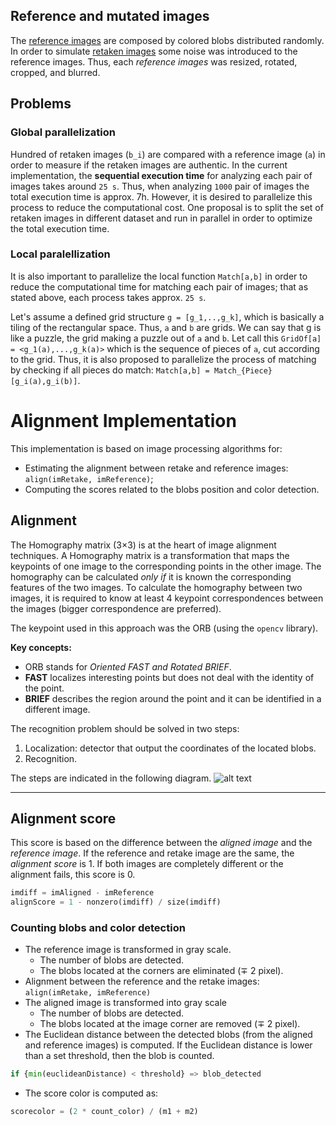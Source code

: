 ## Reference and mutated images
The [reference images](https://github.com/monicarenas4/SShParallelComputing/tree/master/referenceImages)
are composed by colored blobs distributed randomly.
In order to simulate [retaken images](https://github.com/monicarenas4/SShParallelComputing/tree/master/mutatedImages) 
some noise was introduced to the reference 
images. Thus, each _reference images_ was resized, 
rotated, cropped, and blurred.


## Problems
### Global parallelization
Hundred of retaken images (`b_i`) are compared with a reference image (`a`) 
in order to measure if the retaken images are authentic.
In the current implementation, the __sequential execution time__ for analyzing each
pair of images takes around `25 s`. Thus, when analyzing `1000` pair of images the total
execution time is approx. 7h.
However, it is desired to parallelize this process to reduce the computational cost.
One proposal is to split the set of retaken images in different dataset and run in parallel
in order to optimize the total execution time.

### Local paralellization
It is also important to parallelize the local function `Match[a,b]` in order to reduce the 
computational time for matching each pair of images;
that as stated above, each process takes approx. `25 s`.

Let's assume a defined grid structure 
`g = [g_1,..,g_k]`, which is basically a tiling of the rectangular space. 
Thus, `a` and `b` are grids. 
We can say that g is like a puzzle, the grid making a puzzle out of `a` and `b`.
Let call this `GridOf[a] = <g_1(a),...,g_k(a)>` which is the sequence of pieces of `a`,
cut according to the grid.
Thus, it is also proposed to parallelize the process of matching by checking
if all pieces do match: `Match[a,b] = Match_{Piece}[g_i(a),g_i(b)]`.


# Alignment Implementation
This implementation is based on image processing algorithms for:
- Estimating the alignment between retake and reference images: `align(imRetake, imReference)`;
- Computing the scores related to the blobs position and color detection. 

## Alignment
The Homography matrix (3×3) is at the heart of image alignment techniques.
A Homography matrix is a transformation that maps the keypoints
of one image to the corresponding points in the other image.
The homography can be calculated _only if_ it is known the corresponding features of the two images.
To calculate the homography between two images, it is required to know at least
4 keypoint correspondences between the images (bigger correspondence are preferred).

The keypoint used in this approach was the ORB (using the `opencv` library).

**Key concepts:**
- ORB stands for _Oriented FAST and Rotated BRIEF_.
- **FAST** localizes interesting points but does not deal with the identity of the point.
- **BRIEF** describes the region around the point and it can be identified in a different image.

The recognition problem should be solved in two steps: 
1. Localization: detector that output the coordinates of the located blobs. 
1. Recognition.

The steps are indicated in the following diagram.
![alt text](https://github.com/monicarenas4/SShParallelComputing/blob/master/methodology.jpg)

****
## Alignment score
This score is based on the difference between the _aligned image_ and the _reference
image_. If the reference and retake image are the same, the _alignment score_ is 1. 
If both images are completely different or the alignment fails, this score is 0.

```python
imdiff = imAligned - imReference
alignScore = 1 - nonzero(imdiff) / size(imdiff)
``` 

### Counting blobs and color detection
- The reference image is transformed in gray scale. 
    - The number of blobs are detected. 
    - The blobs located at the corners are eliminated (∓ 2 pixel). 
- Alignment between the reference and the retake images: `align(imRetake, imReference)`
- The aligned image is transformed into gray scale
    - The number of blobs are detected. 
    - The blobs located at the image corner are removed (∓ 2 pixel). 
- The Euclidean distance between the detected blobs (from the aligned and reference images) is computed. 
If the Euclidean distance is lower than a set threshold, then the blob is  counted.

```python
if {min(euclideanDistance) < threshold} => blob_detected
```
- The score color is computed as: 
```python
scorecolor = (2 * count_color) / (m1 + m2)
```